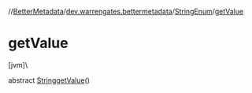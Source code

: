 //[BetterMetadata](../../../index.md)/[dev.warrengates.bettermetadata](../index.md)/[StringEnum](index.md)/[getValue](get-value.md)

# getValue

[jvm]\

abstract [String](https://docs.oracle.com/javase/8/docs/api/java/lang/String.html)[getValue](get-value.md)()
